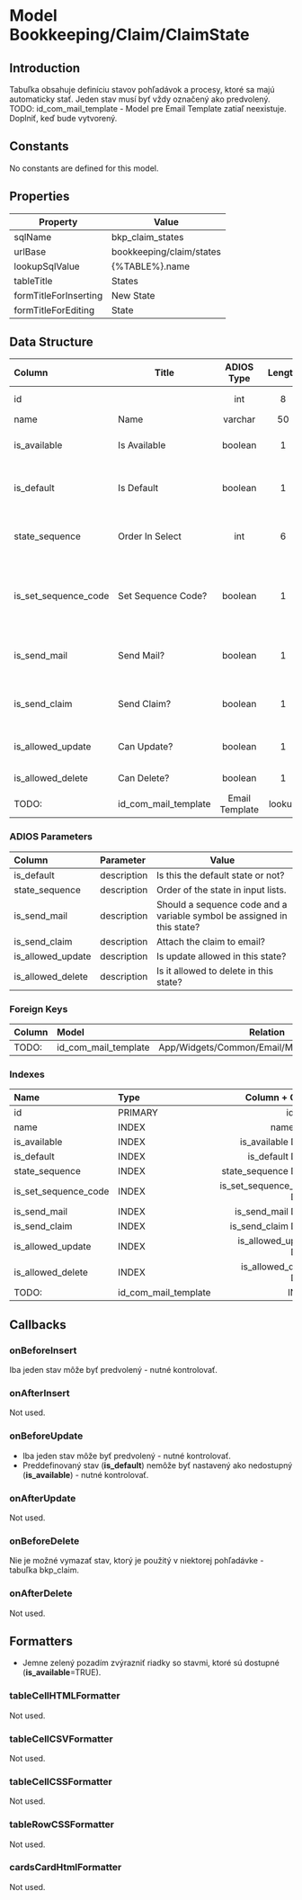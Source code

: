 # Model Bookkeeping/Claim/ClaimState

## Introduction

Tabuľka obsahuje definíciu stavov pohľadávok a procesy, ktoré sa majú automaticky stať.
Jeden stav musí byť vždy označený ako predvolený.
TODO: id_com_mail_template - Model pre Email Template zatiaľ neexistuje. Doplniť, keď bude vytvorený.

## Constants

No constants are defined for this model.

## Properties

| Property              | Value                    |
| --------------------- | ------------------------ |
| sqlName               | bkp_claim_states         |
| urlBase               | bookkeeping/claim/states |
| lookupSqlValue        | {%TABLE%}.name           |
| tableTitle            | States                   |
| formTitleForInserting | New State                |
| formTitleForEditing   | State                    |

## Data Structure
| Column                      | Title               | ADIOS Type | Length | Required | Notes                                                     |
| :-------------------------- | ------------------- | :--------: | :----: | :------: | :-------------------------------------------------------- |
| id                          |                     |    int     |   8    |   TRUE   | Jedinečné ID záznamu                                      |
| name                        | Name                |  varchar   |   50   |   TRUE   | Názov stavu                                               |
| is_available                | Is Available        |  boolean   |   1    |   TRUE   | Je možné tento stav použiť?                               |
| is_default                  | Is Default          |  boolean   |   1    |   TRUE   | Je to predvolený stav pohľadávky                          |
| state_sequence              | Order In Select     |    int     |   6    |  FALSE   | Poradové číslo stavu v select boxoch                      |
| is_set_sequence_code        | Set Sequence Code?  |  boolean   |   1    |   TRUE   | Má sa v danom stave priradiť sekvenčný kód alebo ešte nie |
| is_send_mail                | Send Mail?          |  boolean   |   1    |  FALSE   | Má sa poslať mail o zmene stavu?                          |
| is_send_claim               | Send Claim?         |  boolean   |   1    |  FALSE   | Má sa k mailu pripojiť pohľadávka?                        |
| is_allowed_update           | Can Update?         |  boolean   |   1    |   TRUE   | Môže sa meniť obsah?                                      |
| is_allowed_delete           | Can Delete?         |  boolean   |   1    |   TRUE   | Môže sa zmazať?                                           |
TODO: | id_com_mail_template        | Email Template      |   lookup   |   8    |  FALSE   | ID šablóny mailu                                          |

### ADIOS Parameters
| Column                      | Parameter   | Value                                                                   |
| :-------------------------- | :---------- | ----------------------------------------------------------------------- |
| is_default                  | description | Is this the default state or not?                                       |
| state_sequence              | description | Order of the state in input lists.                                      |
| is_send_mail                | description | Should a sequence code and a variable symbol be assigned in this state? |
| is_send_claim               | description | Attach the claim to email?                                              |
| is_allowed_update           | description | Is update allowed in this state?                                        |
| is_allowed_delete           | description | Is it allowed to delete in this state?                                  |

### Foreign Keys
| Column               | Model                                        | Relation | OnUpdate | OnDelete |
| :------------------- | :------------------------------------------- | :------: | -------- | -------- |
TODO: | id_com_mail_template | App/Widgets/Common/Email/Models/Template/??? |   1:N    | Cascade  | Restrict |

### Indexes

| Name                        | Type    |                   Column + Order |
| :-------------------------- | :------ | -------------------------------: |
| id                          | PRIMARY |                           id ASC |
| name                        | INDEX   |                         name ASC |
| is_available                | INDEX   |                is_available DESC |
| is_default                  | INDEX   |                  is_default DESC |
| state_sequence              | INDEX   |              state_sequence DESC |
| is_set_sequence_code        | INDEX   |        is_set_sequence_code DESC |
| is_send_mail                | INDEX   |                is_send_mail DESC |
| is_send_claim               | INDEX   |               is_send_claim DESC |
| is_allowed_update           | INDEX   |           is_allowed_update DESC |
| is_allowed_delete           | INDEX   |           is_allowed_delete DESC |
TODO: | id_com_mail_template        | INDEX   |        id_com_mail_template DESC |
## Callbacks

### onBeforeInsert

Iba jeden stav môže byť predvolený - nutné kontrolovať.

### onAfterInsert

Not used.

### onBeforeUpdate

* Iba jeden stav môže byť predvolený - nutné kontrolovať.
* Preddefinovaný stav (**is_default**) nemôže byť nastavený ako nedostupný (**is_available**) - nutné kontrolovať.

### onAfterUpdate

Not used.

### onBeforeDelete

Nie je možné vymazať stav, ktorý je použitý v niektorej pohľadávke - tabuľka bkp_claim.


### onAfterDelete

Not used.

## Formatters

* Jemne zelený pozadím zvýrazniť riadky so stavmi, ktoré sú dostupné (**is_available**=TRUE). 

### tableCellHTMLFormatter

Not used.

### tableCellCSVFormatter

Not used.

### tableCellCSSFormatter

Not used.

### tableRowCSSFormatter

Not used.

### cardsCardHtmlFormatter

Not used.
